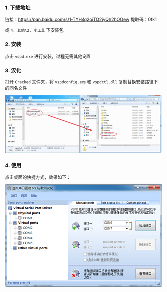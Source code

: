 ### 1. 下载地址

链接：https://pan.baidu.com/s/1-TYH4q2oiTQ2iyQh2hOOew 
提取码：0fk1

或 `4. 其他\2. 小工具` 下安装包

### 2. 安装

点击 `vspd.exe` 进行安装，过程无需其他设置

### 3. 汉化

打开 `Cracked` 文件夹，将 `vspdconfig.exe` 和 `vspdctl.dll` 复制替换安装路径下的同名文件

![image-20220907135123009](image/image-20220907135123009.png)

### 4. 使用

点击桌面的快捷方式，效果如下：

![image-20220907135350146](image/image-20220907135350146.png)